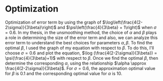 # Optimization
Optimization of error term by using the graph of $\log\left(\frac{4(2-2\sigma)}{3\beta}\right)$ and $\psi\left(\frac{4}{3\beta} + 1\right)$ when $\sigma = 0.6$.
In my thesis, in the unsmoothing method, the choice of $\alpha$ and $\beta$ plays a role in determining the size of the error term and also, we can analyze this error term to understand the best choices for parameters $\alpha,\beta$. To find the optimal $\beta$, I used the graph of my equation with respect to $\beta$. To do this, I'll choose $\sigma = 0.6$ and plot the equation, $\log (\frac{4(2-2\sigma)}{3\beta}) = \psi(\frac{4}{3\beta}+1)$ with respect to $\beta$. Once we find the optimal $\beta$, then determine the corresponding $\alpha$, using the relationship $\alpha \approx \frac{4(2-2\sigma)}{3\beta}$. For $\sigma = 0.6$, the approximation optimal value for $\beta$ is $0.1$ and the corresponding optimal value for $\alpha$ is $10$.
